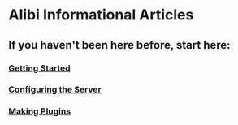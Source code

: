 # Alibi Informational Articles

## If you haven't been here before, start here:
### [Getting Started](./getting_started.md)
### [Configuring the Server](./configuration.md)
### [Making Plugins](./plugins.md)